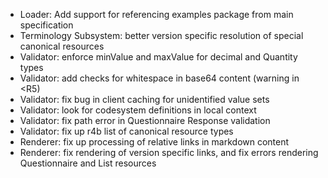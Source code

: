 * Loader: Add support for referencing examples package from main specification
* Terminology Subsystem: better version specific resolution of special canonical resources
* Validator: enforce minValue and maxValue for decimal and Quantity types
* Validator: add checks for whitespace in base64 content (warning in <R5)
* Validator: fix bug in client caching for unidentified value sets
* Validator: look for codesystem definitions in local context
* Validator: fix path error in Questionnaire Response validation
* Validator: fix up r4b list of canonical resource types
* Renderer: fix up processing of relative links in markdown content
* Renderer: fix rendering of version specific links, and fix errors rendering Questionnaire and List resources 
